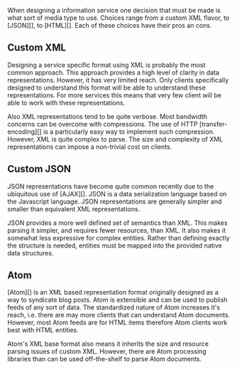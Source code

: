 When designing a information service one decision that must be made is
what sort of media type to use.  Choices range from a custom XML
flavor, to [JSON][], to [HTML][].  Each of these choices have their pros an
cons.

## Custom XML

Designing a service specific format using XML is probably the most
common approach.  This approach provides a high level of clarity in
data representations.  However, it has very limited reach.  Only
clients specifically designed to understand this format will be able
to understand these representations.  For more services this means
that very few client will be able to work with these representations.

Also XML representations tend to be quite verbose.  Most bandwidth
concerns can be overcome with compressions.  The use of HTTP
[transfer-encoding][] is a particularly easy way to implement such
compression.  However, XML is quite complex to parse.  The size and
complexity of XML representations can impose a non-trivial cost on
clients.

## Custom JSON

JSON representations have become quite common recently due to the
ubiquitous use of [AJAX][].  JSON is a data serialization language
based on the Javascript language.  JSON representations are generally
simpler and smaller than equivalent XML representations.

JSON provides a more well defined set of semantics than XML.  This
makes parsing it simpler, and requires fewer resources, than XML.  It
also makes it somewhat less expressive for complex entities.  Rather
than defining exactly the structure is needed, entities must be
mapped into the provided native data structures.

## Atom

[Atom][] is an XML based representation format originally designed as
a way to syndicate blog posts.  Atom is extensible and can be used to
publish feeds of any sort of data.  The standardized nature of Atom
increases it's reach, i.e. there are may more clients that can
understand Atom documents.  However, most Atom feeds are for HTML
items therefore Atom clients work best with HTML entities.

Atom's XML base format also means it inherits the size and resource
parsing issues of custom XML.  However, there are Atom processing
libraries than can be used off-the-shelf to parse Atom documents.

